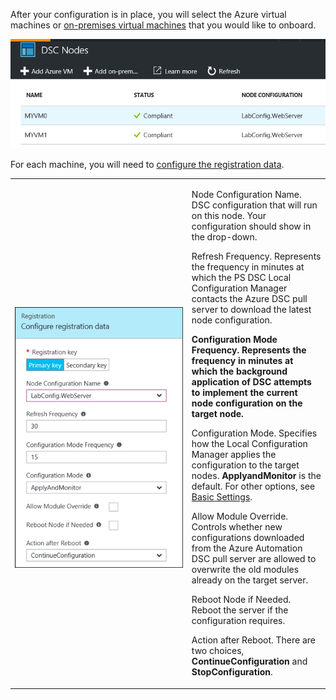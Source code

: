 

After your configuration is in place, you will select the Azure virtual machines or [on-premises virtual machines](https://docs.microsoft.com/en-us/azure/automation/automation-dsc-onboarding#physicalvirtual-windows-machines-on-premises-or-in-a-cloud-other-than-azureaws) that you would like to onboard.

![Screenshot of the DSC Nodes section. Under Name, two names display: MYVM0, and MYVM1. Status for both is “Compliant.”]( ../../Linked_Image_Files/2.3.3.png)

For each machine, you will need to [configure the registration data](https://azure.microsoft.com/en-us/documentation/articles/automation-dsc-onboarding/#azure-virtual-machines).

<table width="115%">
<tbody>
<tr>
<td width="55%">



          ![Screenshot of a Configure registration data dialog box.]( ../../Linked_Image_Files/2.3.4.png)

</td>
<td width="43%">


Node Configuration Name. DSC configuration that will run on this node. Your configuration should show in the drop-down.

Refresh Frequency. Represents the frequency in minutes at which the PS DSC Local Configuration Manager contacts the Azure DSC pull server to download the latest node configuration.

**Configuration Mode Frequency. Represents the frequency in minutes at which the background application of DSC attempts to implement the current node configuration on the target node.**

Configuration Mode. Specifies how the Local Configuration Manager applies the configuration to the target nodes. **ApplyandMonitor** is the default. For other options, see [Basic Settings](https://msdn.microsoft.com/en-us/powershell/dsc/metaconfig#basic-settings).

Allow Module Override. Controls whether new configurations downloaded from the Azure Automation DSC pull server are allowed to overwrite the old modules already on the target server.

Reboot Node if Needed. Reboot the server if the configuration requires.

Action after Reboot. There are two choices, **ContinueConfiguration** and **StopConfiguration**.


</td>
</tr>
</tbody>
</table>
